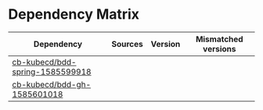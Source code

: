 # Dependency Matrix

Dependency | Sources | Version | Mismatched versions
---------- | ------- | ------- | -------------------
[cb-kubecd/bdd-spring-1585599918](https://github.com/cb-kubecd/bdd-spring-1585599918.git) |  | []() | 
[cb-kubecd/bdd-gh-1585601018](https://github.com/cb-kubecd/bdd-gh-1585601018.git) |  | []() | 
